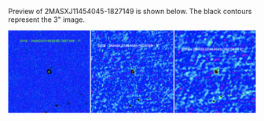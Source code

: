 Preview of 2MASXJ11454045-1827149 is shown below. The black contours represent the 3" image.

![2MASXJ11454045-1827149](2MASXJ11454045-1827149.png "2MASXJ11454045-1827149-2018")

